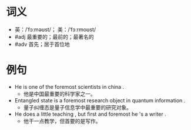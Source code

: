 # 词义
- 英：/ˈfɔːməʊst/； 美：/ˈfɔːrmoʊst/
- #adj 最重要的；最前的；最著名的
- #adv 首先；居于首位地
# 例句
- He is one of the foremost scientists in china .
	- 他是中国最重要的科学家之一。
- Entangled state is a foremost research object in quantum information .
	- 量子纠缠态是量子信息学中最重要的研究对象。
- He does a little teaching , but first and foremost he 's a writer .
	- 他干一点教学，但首要的是写作。
